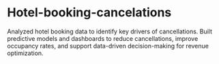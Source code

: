 # Hotel-booking-cancelations
Analyzed hotel booking data to identify key drivers of cancellations. Built predictive models and dashboards to reduce cancellations, improve occupancy rates, and support data-driven decision-making for revenue optimization.

